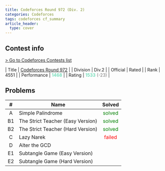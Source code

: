 ```yaml
---
title: Codeforces Round 972 (Div. 2)
categories: Codeforces
tags: codeforces cf_summary
article_header:
  type: cover
---
```

## Contest info

[> Go to Codeforces Contests list](./)

| Title | <a href="https://codeforces.com/contest/2005">Codeforces Round 972</a> |
| Division | Div.2 |
| Official | Rated |
| Rank | 4551 |
| Performance | <strong><span style="color:#77DDBB">1468</span></strong> |
| Rating | <strong><span style="color:#77DDBB">1533</span></strong>  <span style="color:#777777">(-23)</span> |

## Problems

| <strong>#</strong> | <strong>Name</strong> | <strong> Solved </strong> |
| :---: | --- | :---: |
| A | Simple Palindrome | <span style="color:green"> solved </span> |
| B1 | The Strict Teacher (Easy Version) | <span style="color:green"> solved </span> |
| B2 | The Strict Teacher (Hard Version) | <span style="color:green"> solved   </span> |
| C | Lazy Narek | <span style="color:red"> failed </span> |
| D | Alter the GCD | |
| E1 | Subtangle Game (Easy Version) | |
| E2 | Subtangle Game (Hard Version) | |

<!--more-->
